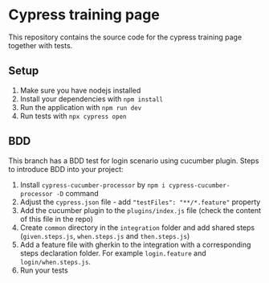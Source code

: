 # Cypress training page

This repository contains the source code for the cypress training page together with tests.

## Setup

1. Make sure you have nodejs installed
2. Install your dependencies with `npm install`
3. Run the application with `npm run dev`
4. Run tests with `npx cypress open`

## BDD

This branch has a BDD test for login scenario using cucumber plugin. Steps to introduce BDD into your project:
1. Install `cypress-cucumber-processor` by `npm i cypress-cucumber-processor -D` command
2. Adjust the `cypress.json` file - add `"testFiles": "**/*.feature"` property
3. Add the cucumber plugin to the `plugins/index.js` file (check the content of this file in the repo)
4. Create `common` directory in the `integration` folder and add shared steps (`given.steps.js`, `when.steps.js` and `then.steps.js`)
5. Add a feature file with gherkin to the integration with a corresponding steps declaration folder. For example `login.feature` and `login/when.steps.js`.
6. Run your tests
